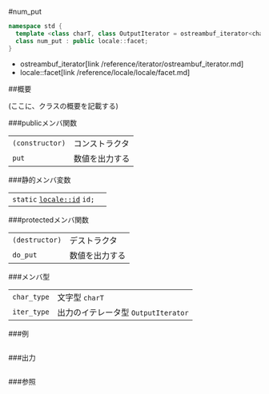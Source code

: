 #num_put
```cpp
namespace std {
  template <class charT, class OutputIterator = ostreambuf_iterator<charT> >
  class num_put : public locale::facet;
}
```
* ostreambuf_iterator[link /reference/iterator/ostreambuf_iterator.md]
* locale::facet[link /reference/locale/locale/facet.md]

##概要

(ここに、クラスの概要を記載する)

###publicメンバ関数

| | |
|----------------------------|-----------------------|
| `(constructor)` | コンストラクタ |
| `put` | 数値を出力する |

###静的メンバ変数

| | |
|---------------------------------------------------------------------------------------------------------------------------------------------------------------------------------------------------------------------------------------------------------------|--|
| `static` [`locale::id`](/reference/locale/locale/id.md) `id;` |  |

###protectedメンバ関数

| | |
|---------------------------|-----------------------|
| `(destructor)` | デストラクタ |
| `do_put` | 数値を出力する |

###メンバ型

| | |
|------------------------|---------------------------------------------------------|
| `char_type` | 文字型 `charT` |
| `iter_type` | 出力のイテレータ型 `OutputIterator` |

###例
```cpp
```

###出力
```
```

###参照

